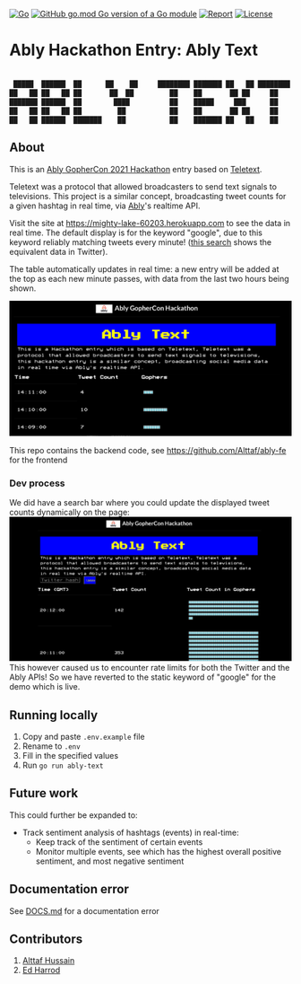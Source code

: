 [![Go](https://github.com/Alttaf/ably-hack/actions/workflows/go.yml/badge.svg)](https://github.com/Alttaf/ably-hack/actions/workflows/go.yml)
[![GitHub go.mod Go version of a Go module](https://img.shields.io/github/go-mod/go-version/alttaf/ably-hack.svg)](https://golang.org/)
[![Report](https://goreportcard.com/badge/github.com/alttaf/ably-hack?style=flat&v=1)](https://goreportcard.com/report/github.com/alttaf/ably-hack)
[![License](http://img.shields.io/badge/license-mit-blue.svg?style=flat-square)](https://github.com/alttaf/ably-hack/blob/main/LICENSE.md)

# Ably Hackathon Entry: Ably Text
```

 █████  ██████  ██      ██    ██     ████████ ███████ ██   ██ ████████ 
██   ██ ██   ██ ██       ██  ██         ██    ██       ██ ██     ██    
███████ ██████  ██        ████          ██    █████     ███      ██    
██   ██ ██   ██ ██         ██           ██    ██       ██ ██     ██    
██   ██ ██████  ███████    ██           ██    ███████ ██   ██    ██    
```

## About
This is an [Ably GopherCon 2021 Hackathon](https://github.com/ably-labs/Gophercon-Hackathon) entry based on [Teletext](https://en.wikipedia.org/wiki/Teletext).

Teletext was a protocol that allowed broadcasters to send text signals to televisions. This project is a similar concept, broadcasting tweet counts for a given hashtag in real time, via [Ably](https://ably.com)'s realtime API.

Visit the site at <https://mighty-lake-60203.herokuapp.com> to see the data in real time.
The default display is for the keyword "google", due to this keyword reliably matching tweets every minute! ([this search](https://twitter.com/search?q=google&src=typed_query&f=live) shows the equivalent data in Twitter).

The table automatically updates in real time: a new entry will be added at the top as each new minute passes, with data from the last two hours being shown.

![AblyTextScreenshot.png](AblyTextScreenshot.png)

This repo contains the backend code, see <https://github.com/Alttaf/ably-fe> for the frontend

### Dev process
We did have a search bar where you could update the displayed tweet counts dynamically on the page:
![searchBar.png](searchBar.png)
This however caused us to encounter rate limits for both the Twitter and the Ably APIs! So we have reverted to the static keyword of "google" for the demo which is live.

## Running locally
1. Copy and paste `.env.example` file
2. Rename to `.env`
3. Fill in the specified values
4. Run `go run ably-text`

## Future work
This could further be expanded to:
- Track sentiment analysis of hashtags (events) in real-time:
  - Keep track of the sentiment of certain events
  - Monitor multiple events, see which has the highest overall positive sentiment, and most negative sentiment

## Documentation error
See [DOCS.md](./_docs/DOCS.md) for a documentation error 

## Contributors
1. [Alttaf Hussain](https://github.com/alttaf)
2. [Ed Harrod](https://github.com/echarrod)
